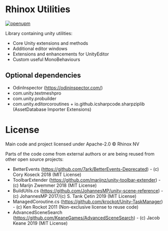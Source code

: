 # Rhinox Utilities

[![openupm](https://img.shields.io/npm/v/com.rhinox.open.utilities?label=openupm&registry_uri=https://package.openupm.com)](https://openupm.com/packages/com.rhinox.open.utilities/)

Library containing unity utilities:

- Core Unity extensions and methods
- Additional editor windows
- Extensions and enhancements for UnityEditor
- Custom useful MonoBehaviours


## Optional dependencies

- OdinInspector (https://odininspector.com/)
- com.unity.textmeshpro
- com.unity.probuilder
- com.unity.editorcoroutines + io.github.icsharpcode.sharpziplib (AssetDatabase Importer Extensions)

# License

Main code and project licensed under Apache-2.0 © Rhinox NV

Parts of the code come from external authors or are being reused from other open source projects:
- BetterEvents (https://github.com/7ark/BetterEvents-Deprecated) - (c) Cory Koseck 2018 (MIT License)
- ToolbarExtender (https://github.com/marijnz/unity-toolbar-extender) - (c) Marijn Zwemmer 2018 (MIT License)
- BuildUtils.cs (https://github.com/JohannesMP/unity-scene-reference) - (c) JohannesMP 2017/(c) S. Tarık Çetin 2019 (MIT License)
- ManagedCoroutine.cs (https://github.com/krockot/Unity-TaskManager) - (c) Ken Rockot 2011 (Non-exclusive license to reuse code)
- AdvancedSceneSearch (https://github.com/KeaneGames/AdvancedSceneSearch) - (c) Jacob Keane 2019 (MIT License)
